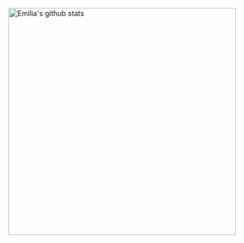 <br>
<a href="https://github.com/emilia-laine">
   <img src="https://github-readme-stats.vercel.app/api?username=emilia-laine&hide=issues&show_icons=true&theme=gotham&locale=en&layout=compact" alt="Emilia's github stats" width=450px/>
</a><br><br>
